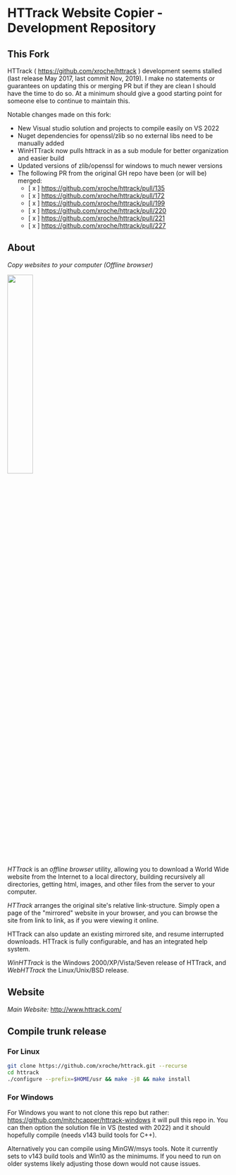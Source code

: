 # HTTrack Website Copier - Development Repository

## This Fork
HTTrack ( https://github.com/xroche/httrack ) development seems stalled (last release May 2017, last commit Nov, 2019).  I make no statements or guarantees on updating this or merging PR but if they are clean I should have the time to do so.  At a minimum should give a good starting point for someone else to continue to maintain this.

Notable changes made on this fork:
- New Visual studio solution and projects to compile easily on VS 2022
- Nuget dependencies for openssl/zlib so no external libs need to be manually added
- WinHTTrack now pulls httrack in as a sub module for better organization and easier build
- Updated versions of zlib/openssl for windows to much newer versions
- The following PR from the original GH repo have been (or will be) merged:
	- [ x ] https://github.com/xroche/httrack/pull/135
	- [ x ] https://github.com/xroche/httrack/pull/172
	- [ x ] https://github.com/xroche/httrack/pull/199
	- [ x ] https://github.com/xroche/httrack/pull/220
	- [ x ] https://github.com/xroche/httrack/pull/221
	- [ x ] https://github.com/xroche/httrack/pull/227



## About
_Copy websites to your computer (Offline browser)_

<img src="http://www.httrack.com/htsw/screenshot_w1.jpg" width="34%">

*HTTrack* is an _offline browser_ utility, allowing you to download a World Wide website from the Internet to a local directory, building recursively all directories, getting html, images, and other files from the server to your computer.
 
*HTTrack* arranges the original site's relative link-structure. Simply open a page of the "mirrored" website in your browser, and you can browse the site from link to link, as if you were viewing it online.

HTTrack can also update an existing mirrored site, and resume interrupted downloads. HTTrack is fully configurable, and has an integrated help system.

*WinHTTrack* is the Windows 2000/XP/Vista/Seven release of HTTrack, and *WebHTTrack* the Linux/Unix/BSD release. 

## Website

*Main Website:*
http://www.httrack.com/

## Compile trunk release

### For Linux

```sh
git clone https://github.com/xroche/httrack.git --recurse
cd httrack
./configure --prefix=$HOME/usr && make -j8 && make install
```

### For Windows
For Windows you want to not clone this repo but rather: https://github.com/mitchcapper/httrack-windows it will pull this repo in.  You can then option the solution file in VS (tested with 2022) and it should hopefully compile (needs v143 build tools for C++).  

Alternatively you can compile using MinGW/msys tools.  Note it currently sets to v143 build tools and Win10 as the minimums.  If you need to run on older systems likely adjusting those down would not cause issues.